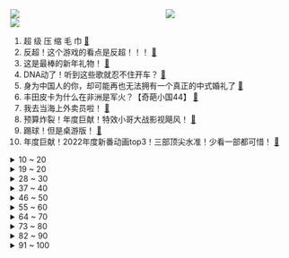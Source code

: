 <div >
	<a style="float:left;width:55%;" href = "https://github.com/anuraghazra/github-readme-stats">
	 <img src = "https://github-readme-stats.vercel.app/api?username=iuuuuuaena&theme=buefy&show_icons=true"/>
	</a>
	<a  style="float:right;width:45%" href = "https://github.com/anuraghazra/github-readme-stats">
	 <img  src="https://github-readme-stats.vercel.app/api/top-langs/?username=anuraghazra&layout=compact"/>
	</a>
	</div>

[![](https://img.shields.io/badge/jxd-@jxdgogogo.xyz-yellowgreen.svg)](https://www.jxdgogogo.xyz)<br>
1. 超 级 压 缩 毛 巾 [:link:](//www.bilibili.com/video/BV1184y1W79V) <br>
2. 反超！这个游戏的看点是反超！！！ [:link:](//www.bilibili.com/video/BV1mK411i7xh) <br>
3. 这是最棒的新年礼物！ [:link:](//www.bilibili.com/video/BV1aD4y1j7P3) <br>
4. DNA动了！听到这些歌就忍不住开车？ [:link:](//www.bilibili.com/video/BV138411n7XW) <br>
5. 身为中国人的你，却可能再也无法拥有一个真正的中式婚礼了 [:link:](//www.bilibili.com/video/BV1vK411i7nG) <br>
6. 丰田皮卡为什么在非洲是军火？【奇葩小国44】 [:link:](//www.bilibili.com/video/BV1D44y1R7oC) <br>
7. 我去当海上外卖员啦！ [:link:](//www.bilibili.com/video/BV1Gg411t7eT) <br>
8. 预算炸裂！年度巨献！特效小哥大战影视飓风！ [:link:](//www.bilibili.com/video/BV1Re4y1576z) <br>
9. 踢球！但是桌游版！ [:link:](//www.bilibili.com/video/BV1b3411Q7bt) <br>
10. 年度巨献！2022年度新番动画top3！三部顶尖水准！少看一部都可惜！ [:link:](//www.bilibili.com/video/BV1zA411S76D) <br>
<details>
<summary>10 ~ 20</summary>

11. 【年度混剪】原神的2022，那些热泪盈眶的瞬间 [:link:](//www.bilibili.com/video/BV1dG4y177Gz) <br>
12. 支教的日子是这样的，他们在这里发光发热 [:link:](//www.bilibili.com/video/BV1Ue4y157ZP) <br>
13. 这个居然是目前最辣的魔鬼泡面？我一口气就能全吃完！ [:link:](//www.bilibili.com/video/BV11G4y1E7h5) <br>
14. 【罗翔】差日、艰日、良日，2022已经过去，祝大家2023年元旦快乐！ [:link:](//www.bilibili.com/video/BV15A411S7RL) <br>
15. 这一定就是原片吧9 [:link:](//www.bilibili.com/video/BV1c3411Q7XH) <br>
16. 史上最惨嫌疑人？ [:link:](//www.bilibili.com/video/BV1kR4y1D71i) <br>
17. 周深一人分饰多角演绎“四大名著”主题曲【2022 B站跨年晚会单品】 [:link:](//www.bilibili.com/video/BV1aG4y1j7w1) <br>
18. 国产恐怖游戏《黑羊》代入向解说01丨谣言与真相背后的黑羊 [:link:](//www.bilibili.com/video/BV16A411Q7Ln) <br>
19. 花两个月重现《冒险王》的隐藏结局！腰斩地图！ [:link:](//www.bilibili.com/video/BV1FY411S7Wf) <br>
</details>
<details>
<summary>19 ~ 20</summary>

20. 即日起，我将永久退出中国食品报融媒体的内容创作。 [:link:](//www.bilibili.com/video/BV118411J7Ed) <br>
21. 终究..还是来迟了吗... [:link:](//www.bilibili.com/video/BV1P3411Q748) <br>
22. 「HoYoFair2023 新年」原神同人特别节目「尘歌壶奇妙夜」 [:link:](//www.bilibili.com/video/BV1M14y1A75B) <br>
23. 探秘欧洲第一的海鲜饭，飞了10000公里，两小伙终于吃上了！ [:link:](//www.bilibili.com/video/BV1EG4y1j7tu) <br>
24. 硬 核 劝 降 剧 场 版 [:link:](//www.bilibili.com/video/BV1kD4y1j76U) <br>
25. 究极整蛊！6个男人直接被吓傻了！没想到居然... [:link:](//www.bilibili.com/video/BV1SG4y1j7Cg) <br>
26. 花了一个多月时间学的龙凤花烛！结婚这天终于点上了！ [:link:](//www.bilibili.com/video/BV1T24y1U7Wr) <br>
27. 【原神|钟离生贺手书】他的 [:link:](//www.bilibili.com/video/BV16v4y1z7wp) <br>
28. 羊 群 生 存 法 则（纯享版 [:link:](//www.bilibili.com/video/BV1hA411Q7t1) <br>
</details>
<details>
<summary>28 ~ 30</summary>

29. 探 梦 空 间 [:link:](//www.bilibili.com/video/BV1E24y1v7Yt) <br>
30. 哎，果然不是什么好东西 [:link:](//www.bilibili.com/video/BV1x44y1R7HS) <br>
31. 蔡徐坤教你背元素周期表 [:link:](//www.bilibili.com/video/BV1324y1U74H) <br>
32. 笑死！让2岁小孩替我们做所有决定，竟然... [:link:](//www.bilibili.com/video/BV1JM41127Fv) <br>
33. 用3个emoji🧧召唤财神爷！？ [:link:](//www.bilibili.com/video/BV1D14y137Ba) <br>
34. 日本僧人捐4000多份南京大屠杀资料 [:link:](//www.bilibili.com/video/BV1kg41147Zu) <br>
35. 小伙花25个小时拼乐高有史以来最高的建筑！ [:link:](//www.bilibili.com/video/BV1dv4y1q7xr) <br>
36. 【独家视频】国家主席习近平发表二〇二三年新年贺词 [:link:](//www.bilibili.com/video/BV1fP4y1v7eU) <br>
37. 社死！男友阳了，我cos坤坤暖他一整天！！！ [:link:](//www.bilibili.com/video/BV1a3411D7iv) <br>
</details>
<details>
<summary>37 ~ 40</summary>

38. 自制小黄人悬空火炉 [:link:](//www.bilibili.com/video/BV1Pg411x76q) <br>
39. 【亮记生物鉴定】网络热传生物鉴定46 [:link:](//www.bilibili.com/video/BV1Fv4y1B7An) <br>
40. 我把16岁的梦想，续上了 [:link:](//www.bilibili.com/video/BV1fY411m76T) <br>
41. 肖申克的失败救赎 [:link:](//www.bilibili.com/video/BV1Jv4y1B7RS) <br>
42. 我把一切都给了你！你却....！ [:link:](//www.bilibili.com/video/BV1zM411y7Ju) <br>
43. 冬季骑行东北，入住雪中废弃大棚，烧起火炕睡得太舒服啦 [:link:](//www.bilibili.com/video/BV1GW4y1L7Ls) <br>
44. 【时代少年团】《浅炸一下吧！》06：E&I大作战 [:link:](//www.bilibili.com/video/BV1eA411Q7mE) <br>
45. 《明日方舟》EP - A Cold Call [:link:](//www.bilibili.com/video/BV1bG4y1E7Ah) <br>
46. 2022金抹布奖颁奖典礼震撼来袭，这些国产烂剧你中招了吗？ [:link:](//www.bilibili.com/video/BV1rG4y127kH) <br>
</details>
<details>
<summary>46 ~ 50</summary>

47. 第一篇章：日落 精彩全程【2022 B站跨年晚会精彩全程】 [:link:](//www.bilibili.com/video/BV1nM411y7jn) <br>
48. 希 望 见 者 好 运！！！ [:link:](//www.bilibili.com/video/BV1U44y1R7ox) <br>
49. 《2022告别之摇》 [:link:](//www.bilibili.com/video/BV1pM41127gH) <br>
50. 【Animenz】200首动漫金曲钢琴大串烧 （200万粉丝特别企划） [:link:](//www.bilibili.com/video/BV1BW4y1L7oL) <br>
51. “看来刘慈欣还是写的太保守了，这样的爱情是多少人羡慕的！” [:link:](//www.bilibili.com/video/BV1vR4y1U75s) <br>
52. 随便升点小东西，战力啪的一下，就突破4000万大关了！ [:link:](//www.bilibili.com/video/BV1RG4y1j7xU) <br>
53. 《 天 价 水 果 》 [:link:](//www.bilibili.com/video/BV1QA411D7dn) <br>
54. 男朋友? 结婚? 回国? | 毕业｜工作｜家庭｜变化｜一年一度的 Q&A [:link:](//www.bilibili.com/video/BV16D4y1572Q) <br>
55. 2792束焰火，献给2023的你！ [:link:](//www.bilibili.com/video/BV15G4y1j7i2) <br>
</details>
<details>
<summary>55 ~ 60</summary>

56. 我必须立刻极限召唤【水无月菌】 [:link:](//www.bilibili.com/video/BV1KA411S73e) <br>
57. 刻进DNA的旋律！艾薇儿《Complicated》【2022 B站跨年晚会单品】 [:link:](//www.bilibili.com/video/BV12M411y73p) <br>
58. 做帐号三年，我花了五百万… [:link:](//www.bilibili.com/video/BV1oG4y1j7j8) <br>
59. 有手就会！慢放40倍，三分钟速通花式抛球！ [:link:](//www.bilibili.com/video/BV1rR4y1D7tp) <br>
60. 这就是2022的年度混剪？ [:link:](//www.bilibili.com/video/BV1Fv4y167Zh) <br>
61. 花一千多带公司去团建，结果…… [:link:](//www.bilibili.com/video/BV1F8411n7Mu) <br>
62. 没有玩家的MC游戏世界！庆怜《我的世界》舞台秀【2022 B站跨年晚会单品】 [:link:](//www.bilibili.com/video/BV1d841177cu) <br>
63. 去医院探望脏脏熊，它激动的嘤嘤直叫 [:link:](//www.bilibili.com/video/BV1G3411D7Z3) <br>
64. 愚人众执行官 - 狼之群 [:link:](//www.bilibili.com/video/BV1bA411Q7Ut) <br>
</details>
<details>
<summary>64 ~ 70</summary>

65. 今晚就在这冰床上睡一宿，明早起来告诉你们是什么感觉？ [:link:](//www.bilibili.com/video/BV1P24y1U7Rp) <br>
66. 2022年度番剧混剪⚡️可别小看人类的伟大啊！ [:link:](//www.bilibili.com/video/BV1Je4y1L7TL) <br>
67. 鳄鱼:导演，咔，剧本错了吧 [:link:](//www.bilibili.com/video/BV1614y1w75y) <br>
68. 【才浅手工】土豪玉麒麟找我打造黄金爪子刀，送完后悔了！ [:link:](//www.bilibili.com/video/BV1Je4y1V7uA) <br>
69. 看我是如何一步一步被逼疯的 [:link:](//www.bilibili.com/video/BV1K24y1U74k) <br>
70. 这一年，致敬所有无畏前行的他们！ [:link:](//www.bilibili.com/video/BV1BK411i7pG) <br>
71. 仓木麻衣《Time After Time》名侦探柯南主题曲【2022 B站跨年晚会单品】 [:link:](//www.bilibili.com/video/BV1D84y1W7wx) <br>
72. 哪条法律规定剪头发不能翻车 [:link:](//www.bilibili.com/video/BV1Qe4y1G7gC) <br>
73. 遂寻张怀民，怀民亦未学 #上分 #苏轼张怀民 [:link:](//www.bilibili.com/video/BV1gP4y1q7QQ) <br>
</details>
<details>
<summary>73 ~ 80</summary>

74. 人过了2022，听歌就得成熟一点 [:link:](//www.bilibili.com/video/BV1VR4y1U7t5) <br>
75. 并不是只有新娘才可以穿婚纱！今年的最后一天，销冠迎来了三位特别的“新娘” [:link:](//www.bilibili.com/video/BV1s24y1U7GV) <br>
76. ⚠️原神氪金34W慈善博主，在线送10只雷神、绫人、艾尔海森、魈！！！！ [:link:](//www.bilibili.com/video/BV18D4y157xd) <br>
77. 果然不能网上求医 [:link:](//www.bilibili.com/video/BV1kY411U7Mg) <br>
78. 梅西的封王是好人的呐喊：我们，值得更好的世界！ [:link:](//www.bilibili.com/video/BV1iG4y1m7rR) <br>
79. 余华和莫言就是冤种兄弟吧？两个人堪比沈腾杨迪 [:link:](//www.bilibili.com/video/BV1gR4y1U7TR) <br>
80. 王一博东方卫视跨年 新歌《像阳光那样》赤脚首秀 [:link:](//www.bilibili.com/video/BV1QR4y1U7Eo) <br>
81. 【原神】我将雪山BGM带上了-30°C的雪峰之巅！无限还原演奏「未完成的画作」 [:link:](//www.bilibili.com/video/BV1MP4y1v7Ms) <br>
82. 2023年会变得更好吗 [:link:](//www.bilibili.com/video/BV17G4y1j7Hy) <br>
</details>
<details>
<summary>82 ~ 90</summary>

83. "救命，他一个男孩子怎么比女生还懂可爱呀~💕“ [:link:](//www.bilibili.com/video/BV1QG4y127F5) <br>
84. 上海.泰安门 厨子探店¥7？84 [:link:](//www.bilibili.com/video/BV1324y1U79o) <br>
85. 【bilibili热门年度盘点】这6分钟，留给2022 [:link:](//www.bilibili.com/video/BV11A411S7jp) <br>
86. 别说了，雷神在哪？ [:link:](//www.bilibili.com/video/BV1aK411B7L4) <br>
87. 【阳了也回家】2023年春晚小品惨遭泄出 [:link:](//www.bilibili.com/video/BV1Sv4y1q7L6) <br>
88. 【凤凰传奇农家乐】杀猪宰鸡迎新年【你好，2023】 [:link:](//www.bilibili.com/video/BV19d4y187vQ) <br>
89. 【OIP】《Burn up!》 大江山乐队出道曲 [:link:](//www.bilibili.com/video/BV1AP4y1i7sT) <br>
90. 小火车查尔斯 #2 我使用了火箭炮！ [:link:](//www.bilibili.com/video/BV1224y1m7nA) <br>
91. 证明完毕，前期症状确实是嘴硬 [:link:](//www.bilibili.com/video/BV1ae4y1578b) <br>
</details>
<details>
<summary>91 ~ 100</summary>

92. 新概念“期末大会” [:link:](//www.bilibili.com/video/BV1o44y1X76p) <br>
93. 拯救155人避免了一场空难，不到1%成功率的水上迫降他做到了！ [:link:](//www.bilibili.com/video/BV1LP4y1v7Xu) <br>
94. 元旦快乐，要开心噢~ [:link:](//www.bilibili.com/video/BV1GM41127Yp) <br>
95. 当你是全校唯一没阳的人 [:link:](//www.bilibili.com/video/BV1f44y1R7Lr) <br>
96. 赐我一个2016年的鬼畜区 [:link:](//www.bilibili.com/video/BV1mK411i77c) <br>
97. 第一波感染还没过，xbb1.5毒株又来了，我们对他没有免疫力 [:link:](//www.bilibili.com/video/BV1VP4y1i7CY) <br>
98. 当我妈学会了给我家猫剪视频。我觉得她在剪一种很新的视频。 [:link:](//www.bilibili.com/video/BV1QK411i7Do) <br>
99. 【原神/新年快乐】省流：ZOZ3 [:link:](//www.bilibili.com/video/BV1CG4y1j73K) <br>
100. 再见少年拉满弓，不惧岁月不惧风 [:link:](//www.bilibili.com/video/BV1YK411B7Y2) <br>
</details>
